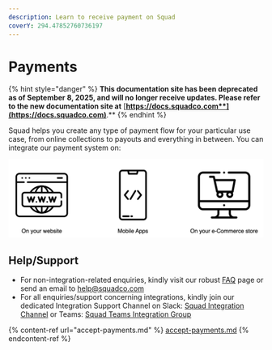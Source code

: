 ```yaml
---
description: Learn to receive payment on Squad
coverY: 294.47852760736197
---
```


# Payments

{% hint style="danger" %}
**This documentation site has been deprecated as of September 8, 2025, and will no longer receive updates. Please refer to the new documentation site at** [**https://docs.squadco.com**](https://docs.squadco.com)**.**
{% endhint %}

Squad helps you create any type of payment flow for your particular use case, from online collections to payouts and everything in between. You can integrate our payment system on:

![](../.gitbook/assets/screen-shot-2021-08-04-at-12.25.38-pm.png)

## Help/Support

* For non-integration-related enquiries, kindly visit our robust [FAQ](https://squadco.com/support/faq/) page or send an email to help@squadco.com
* For all enquiries/support concerning integrations, kindly join our dedicated Integration Support Channel on Slack: [Squad Integration Channel](https://join.slack.com/share/enQtNDIxNTgwODE4NjE5OC05ZDJiMDdlYmE4NTI0YjYyZDNjN2M0N2VmZTE2ODUyNzkxYzg1NzRkZmIwYTZjMTg5ZjZkYzQ0ZDZmMTBkNDUz) or Teams: [Squad Teams Integration Group](https://teams.live.com/l/invite/FDA6l6KrXUIrao3KwE)

{% content-ref url="accept-payments.md" %}
[accept-payments.md](accept-payments.md)
{% endcontent-ref %}

